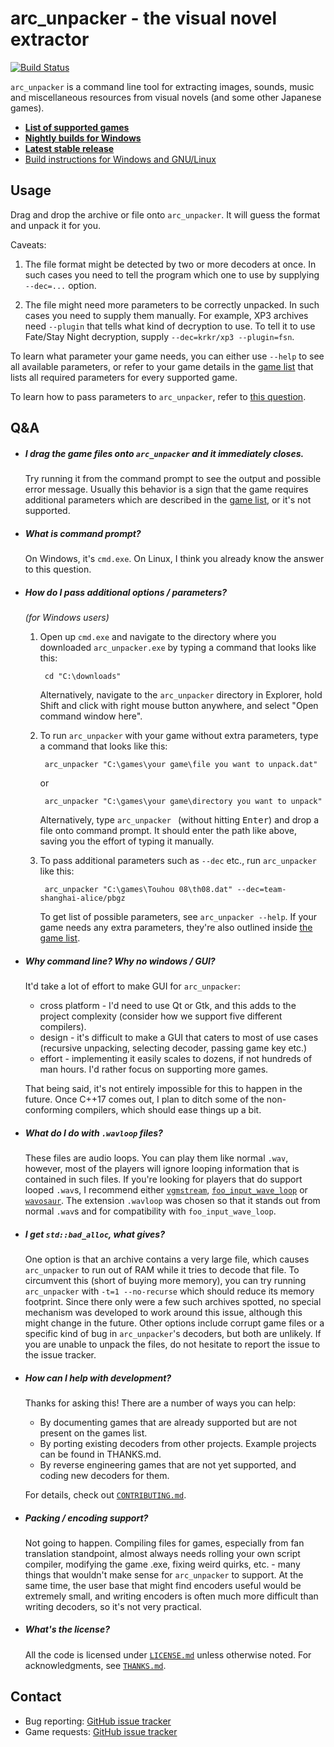 arc\_unpacker - the visual novel extractor
==========================================

 [![Build Status](https://travis-ci.org/vn-tools/arc_unpacker.svg?branch=master)](https://travis-ci.org/vn-tools/arc_unpacker)

`arc_unpacker` is a command line tool for extracting images, sounds, music and
miscellaneous resources from visual novels (and some other Japanese games).

- [**List of supported
  games**](https://rawgit.com/vn-tools/arc_unpacker/master/GAMELIST.htm)
- [**Nightly builds for Windows**](http://tmp.sakuya.pl/au/)
- [**Latest stable
  release**](https://github.com/vn-tools/arc_unpacker/releases)
- [Build instructions for Windows and
  GNU/Linux](https://github.com/vn-tools/arc_unpacker/blob/master/BUILD.md)

## Usage

Drag and drop the archive or file onto `arc_unpacker`. It will guess the format
and unpack it for you.

Caveats:

1. The file format might be detected by two or more decoders at once. In such
   cases you need to tell the program which one to use by supplying `--dec=...`
   option.

2. The file might need more parameters to be correctly unpacked. In such cases
   you need to supply them manually. For example, XP3 archives need `--plugin`
   that tells what kind of decryption to use. To tell it to use Fate/Stay Night
   decryption, supply `--dec=krkr/xp3 --plugin=fsn`.

To learn what parameter your game needs, you can either use `--help` to see all
available parameters, or refer to your game details in the [game
list](https://rawgit.com/vn-tools/arc_unpacker/master/GAMELIST.htm) that lists
all required parameters for every supported game.

To learn how to pass parameters to `arc_unpacker`, refer to [this
question](#user-content-how-do-i-pass-additional-options--parameters).

## Q&A

- ##### I drag the game files onto `arc_unpacker` and it immediately closes.

  Try running it from the command prompt to see the output and possible error
  message. Usually this behavior is a sign that the game requires additional
  parameters which are described in the [game
  list](https://rawgit.com/vn-tools/arc_unpacker/master/GAMELIST.htm), or it's
  not supported.

- ##### What is command prompt?
  On Windows, it's `cmd.exe`. On Linux, I think you already know the answer to
  this question.

- ##### How do I pass additional options / parameters?

    *(for Windows users)*

    1. Open up `cmd.exe` and navigate to the directory where you downloaded
       `arc_unpacker.exe` by typing a command that looks like this:

            cd "C:\downloads"

       Alternatively, navigate to the `arc_unpacker` directory in Explorer,
       hold Shift and click with right mouse button anywhere, and select "Open
       command window here".

    2. To run `arc_unpacker` with your game without extra parameters, type a
       command that looks like this:

            arc_unpacker "C:\games\your game\file you want to unpack.dat"

        or

            arc_unpacker "C:\games\your game\directory you want to unpack"

       Alternatively, type `arc_unpacker ` (without hitting <kbd>Enter</kbd>)
       and drop a file onto command prompt. It should enter the path like
       above, saving you the effort of typing it manually.

    3. To pass additional parameters such as `--dec` etc., run `arc_unpacker`
       like this:

            arc_unpacker "C:\games\Touhou 08\th08.dat" --dec=team-shanghai-alice/pbgz

       To get list of possible parameters, see `arc_unpacker --help`. If your
       game needs any extra parameters, they're also outlined inside [the game
       list](https://rawgit.com/vn-tools/arc_unpacker/master/GAMELIST.htm).

- ##### Why command line? Why no windows / GUI?

  It'd take a lot of effort to make GUI for `arc_unpacker`:

  - cross platform - I'd need to use Qt or Gtk, and this adds to the project
    complexity (consider how we support five different compilers).
  - design - it's difficult to make a GUI that caters to most of use cases
    (recursive unpacking, selecting decoder, passing game key etc.)
  - effort - implementing it easily scales to dozens, if not hundreds of man
    hours. I'd rather focus on supporting more games.

  That being said, it's not entirely impossible for this to happen in the
  future. Once C++17 comes out, I plan to ditch some of the non-conforming
  compilers, which should ease things up a bit.

- ##### What do I do with `.wavloop` files?

  These files are audio loops. You can play them like normal `.wav`,
  however, most of the players will ignore looping information that is
  contained in such files. If you're looking for players that do support looped
  `.wav`s, I recommend either
  [`vgmstream`](https://github.com/kode54/vgmstream/),
  [`foo_input_wave_loop`](http://www.slemanique.com/software/foo_input_wave_loop.html)
  or [`wavosaur`](http://www.wavosaur.com/). The extension `.wavloop` was
  chosen so that it stands out from normal `.wav`s and for compatibility with
  `foo_input_wave_loop`.

- ##### I get `std::bad_alloc`, what gives?

  One option is that an archive contains a very large file, which causes
  `arc_unpacker` to run out of RAM while it tries to decode that file. To
  circumvent this (short of buying more memory), you can try running
  `arc_unpacker` with `-t=1 --no-recurse` which should reduce its memory
  footprint. Since there only were a few such archives spotted, no special
  mechanism was developed to work around this issue, although this might change
  in the future. Other options include corrupt game files or a specific kind of
  bug in `arc_unpacker`'s decoders, but both are unlikely. If you are unable to
  unpack the files, do not hesitate to report the issue to the issue tracker.

- ##### How can I help with development?

  Thanks for asking this! There are a number of ways you can help:

  - By documenting games that are already supported but are not present on the
    games list.
  - By porting existing decoders from other projects. Example projects can be
    found in THANKS.md.
  - By reverse engineering games that are not yet supported, and coding new
    decoders for them.

  For details, check out
  [`CONTRIBUTING.md`](https://github.com/vn-tools/arc_unpacker/blob/master/CONTRIBUTING.md).

- ##### Packing / encoding support?

  Not going to happen. Compiling files for games, especially from fan
  translation standpoint, almost always needs rolling your own script compiler,
  modifying the game .exe, fixing weird quirks, etc. - many things that
  wouldn't make sense for `arc_unpacker` to support. At the same time, the user
  base that might find encoders useful would be extremely small, and writing
  encoders is often much more difficult than writing decoders, so it's not very
  practical.

- ##### What's the license?

  All the code is licensed under
  [`LICENSE.md`](https://github.com/vn-tools/arc_unpacker/blob/master/LICENSE.md)
  unless otherwise noted. For acknowledgments, see
  [`THANKS.md`](https://github.com/vn-tools/arc_unpacker/blob/master/THANKS.md).

## Contact

- Bug reporting: [GitHub issue
  tracker](https://github.com/vn-tools/arc_unpacker/issues)
- Game requests: [GitHub issue
  tracker](https://github.com/vn-tools/arc_unpacker/issues)
